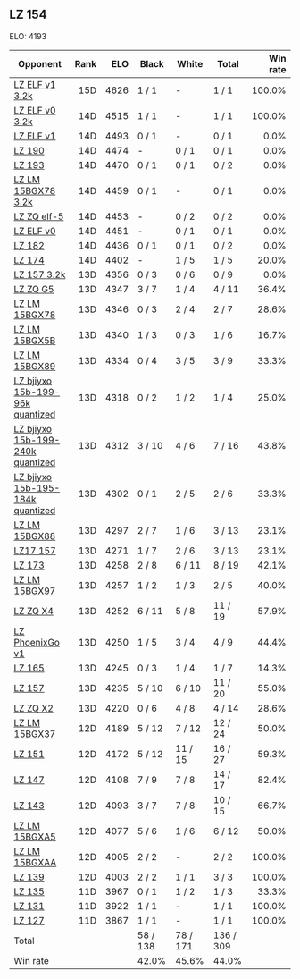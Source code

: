 ## LZ 154 ##

ELO: 4193

Opponent | Rank | ELO | Black | White | Total | Win rate
---------|-----:|----:|-------|-------|-------|-------:
[LZ ELF v1 3.2k](LZ%20ELF%20v1%203.2k.md) | 15D | 4626 | 1 / 1 | - | 1 / 1 | 100.0%
[LZ ELF v0 3.2k](LZ%20ELF%20v0%203.2k.md) | 14D | 4515 | 1 / 1 | - | 1 / 1 | 100.0%
[LZ ELF v1](LZ%20ELF%20v1.md) | 14D | 4493 | 0 / 1 | - | 0 / 1 | 0.0%
[LZ 190](LZ%20190.md) | 14D | 4474 | - | 0 / 1 | 0 / 1 | 0.0%
[LZ 193](LZ%20193.md) | 14D | 4470 | 0 / 1 | 0 / 1 | 0 / 2 | 0.0%
[LZ LM 15BGX78 3.2k](LZ%20LM%2015BGX78%203.2k.md) | 14D | 4459 | 0 / 1 | - | 0 / 1 | 0.0%
[LZ ZQ elf-5](LZ%20ZQ%20elf-5.md) | 14D | 4453 | - | 0 / 2 | 0 / 2 | 0.0%
[LZ ELF v0](LZ%20ELF%20v0.md) | 14D | 4451 | - | 0 / 1 | 0 / 1 | 0.0%
[LZ 182](LZ%20182.md) | 14D | 4436 | 0 / 1 | 0 / 1 | 0 / 2 | 0.0%
[LZ 174](LZ%20174.md) | 14D | 4402 | - | 1 / 5 | 1 / 5 | 20.0%
[LZ 157 3.2k](LZ%20157%203.2k.md) | 13D | 4356 | 0 / 3 | 0 / 6 | 0 / 9 | 0.0%
[LZ ZQ G5](LZ%20ZQ%20G5.md) | 13D | 4347 | 3 / 7 | 1 / 4 | 4 / 11 | 36.4%
[LZ LM 15BGX78](LZ%20LM%2015BGX78.md) | 13D | 4346 | 0 / 3 | 2 / 4 | 2 / 7 | 28.6%
[LZ LM 15BGX5B](LZ%20LM%2015BGX5B.md) | 13D | 4340 | 1 / 3 | 0 / 3 | 1 / 6 | 16.7%
[LZ LM 15BGX89](LZ%20LM%2015BGX89.md) | 13D | 4334 | 0 / 4 | 3 / 5 | 3 / 9 | 33.3%
[LZ bjiyxo 15b-199-96k quantized](LZ%20bjiyxo%2015b-199-96k%20quantized.md) | 13D | 4318 | 0 / 2 | 1 / 2 | 1 / 4 | 25.0%
[LZ bjiyxo 15b-199-240k quantized](LZ%20bjiyxo%2015b-199-240k%20quantized.md) | 13D | 4312 | 3 / 10 | 4 / 6 | 7 / 16 | 43.8%
[LZ bjiyxo 15b-195-184k quantized](LZ%20bjiyxo%2015b-195-184k%20quantized.md) | 13D | 4302 | 0 / 1 | 2 / 5 | 2 / 6 | 33.3%
[LZ LM 15BGX88](LZ%20LM%2015BGX88.md) | 13D | 4297 | 2 / 7 | 1 / 6 | 3 / 13 | 23.1%
[LZ17 157](LZ17%20157.md) | 13D | 4271 | 1 / 7 | 2 / 6 | 3 / 13 | 23.1%
[LZ 173](LZ%20173.md) | 13D | 4258 | 2 / 8 | 6 / 11 | 8 / 19 | 42.1%
[LZ LM 15BGX97](LZ%20LM%2015BGX97.md) | 13D | 4257 | 1 / 2 | 1 / 3 | 2 / 5 | 40.0%
[LZ ZQ X4](LZ%20ZQ%20X4.md) | 13D | 4252 | 6 / 11 | 5 / 8 | 11 / 19 | 57.9%
[LZ PhoenixGo v1](LZ%20PhoenixGo%20v1.md) | 13D | 4250 | 1 / 5 | 3 / 4 | 4 / 9 | 44.4%
[LZ 165](LZ%20165.md) | 13D | 4245 | 0 / 3 | 1 / 4 | 1 / 7 | 14.3%
[LZ 157](LZ%20157.md) | 13D | 4235 | 5 / 10 | 6 / 10 | 11 / 20 | 55.0%
[LZ ZQ X2](LZ%20ZQ%20X2.md) | 13D | 4220 | 0 / 6 | 4 / 8 | 4 / 14 | 28.6%
[LZ LM 15BGX37](LZ%20LM%2015BGX37.md) | 12D | 4189 | 5 / 12 | 7 / 12 | 12 / 24 | 50.0%
[LZ 151](LZ%20151.md) | 12D | 4172 | 5 / 12 | 11 / 15 | 16 / 27 | 59.3%
[LZ 147](LZ%20147.md) | 12D | 4108 | 7 / 9 | 7 / 8 | 14 / 17 | 82.4%
[LZ 143](LZ%20143.md) | 12D | 4093 | 3 / 7 | 7 / 8 | 10 / 15 | 66.7%
[LZ LM 15BGXA5](LZ%20LM%2015BGXA5.md) | 12D | 4077 | 5 / 6 | 1 / 6 | 6 / 12 | 50.0%
[LZ LM 15BGXAA](LZ%20LM%2015BGXAA.md) | 12D | 4005 | 2 / 2 | - | 2 / 2 | 100.0%
[LZ 139](LZ%20139.md) | 12D | 4003 | 2 / 2 | 1 / 1 | 3 / 3 | 100.0%
[LZ 135](LZ%20135.md) | 11D | 3967 | 0 / 1 | 1 / 2 | 1 / 3 | 33.3%
[LZ 131](LZ%20131.md) | 11D | 3922 | 1 / 1 | - | 1 / 1 | 100.0%
[LZ 127](LZ%20127.md) | 11D | 3867 | 1 / 1 | - | 1 / 1 | 100.0%
Total | | | 58 / 138 | 78 / 171 | 136 / 309 | 
Win rate| | | 42.0% | 45.6% | 44.0% | 
